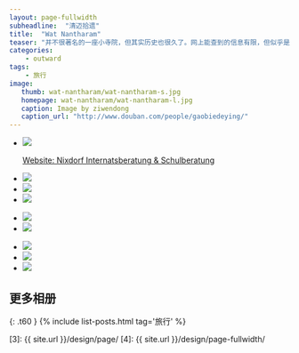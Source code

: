 ```yaml
---
layout: page-fullwidth
subheadline:  "清迈拾遗"
title:  "Wat Nantharam"
teaser: "并不很著名的一座小寺院，但其实历史也很久了。网上能查到的信息有限，但似乎是清迈古城一些手工艺人常去的寺院。非常喜欢里面的那座精致的Mondop，虽然是上个世纪六十年代所建，但雕塑很精美，佛像神情姿态优雅，又有一丝孩子般的纯真。"
categories:
    - outward
tags:
    - 旅行
image:
   thumb: wat-nantharam/wat-nantharam-s.jpg
   homepage: wat-nantharam/wat-nantharam-l.jpg
   caption: Image by ziwendong
   caption_url: "http://www.douban.com/people/gaobiedeying/"
---
```


<ul class="clearing-thumbs small-block-grid-1" data-clearing>
  <li><a href="{{ site.url }}/images/wat-nantharam/wat-nantharam (1).jpg"><img  data-caption="All images by Unsplash.com" class="th" src="{{ site.url }}/images/wat-nantharam/wat-nantharam (1).jpg">
  <p> Website: Nixdorf Internatsberatung &amp; Schulberatung</p>
  </a></li>
 </ul>
 <ul class="clearing-thumbs small-block-grid-3" data-clearing> 
  <li><a href="{{ site.url }}/images/wat-nantharam/wat-nantharam (3).jpg"><img  data-caption="All images by Unsplash.com" class="th" src="{{ site.url }}/images/wat-nantharam/wat-nantharam (3).jpg"></a></li>
  <li><a href="{{ site.url }}/images/wat-nantharam/wat-nantharam (9).jpg"><img  data-caption="All images by Unsplash.com" class="th" src="{{ site.url }}/images/wat-nantharam/wat-nantharam (9).jpg"></a></li>
  <li><a href="{{ site.url }}/images/wat-nantharam/wat-nantharam (5).jpg"><img  data-caption="All images by Unsplash.com" class="th" src="{{ site.url }}/images/wat-nantharam/wat-nantharam (5).jpg"></a></li>
</ul>
<ul class="clearing-thumbs small-block-grid-2" data-clearing>  
  <li><a href="{{ site.url }}/images/wat-nantharam/wat-nantharam (7).jpg"><img  data-caption="All images by Unsplash.com" class="th" src="{{ site.url }}/images/wat-nantharam/wat-nantharam (7).jpg"></a></li>
  <li><a href="{{ site.url }}/images/wat-nantharam/wat-nantharam (8).jpg"><img  data-caption="All images by Unsplash.com" class="th" src="{{ site.url }}/images/wat-nantharam/wat-nantharam (8).jpg"></a></li>
</ul>
<ul class="clearing-thumbs small-block-grid-3" data-clearing>  
  <li><a href="{{ site.url }}/images/wat-nantharam/wat-nantharam (10).jpg"><img  data-caption="All images by Unsplash.com" class="th" src="{{ site.url }}/images/wat-nantharam/wat-nantharam (10).jpg"></a></li>
  <li><a href="{{ site.url }}/images/wat-nantharam/wat-nantharam (6).jpg"><img  data-caption="All images by Unsplash.com" class="th" src="{{ site.url }}/images/wat-nantharam/wat-nantharam (6).jpg"></a></li>
  <li><a href="{{ site.url }}/images/wat-nantharam/wat-nantharam (2).jpg"><img  data-caption="All images by Unsplash.com" class="th" src="{{ site.url }}/images/wat-nantharam/wat-nantharam (2).jpg"></a></li>
</ul>




## 更多相册
{: .t60 }
{% include list-posts.html tag='旅行' %}



 [1]: http://foundation.zurb.com/docs/components/clearing.html
 [2]: http://foundation.zurb.com/docs/components/block_grid.html
 [3]: {{ site.url }}/design/page/
 [4]: {{ site.url }}/design/page-fullwidth/
